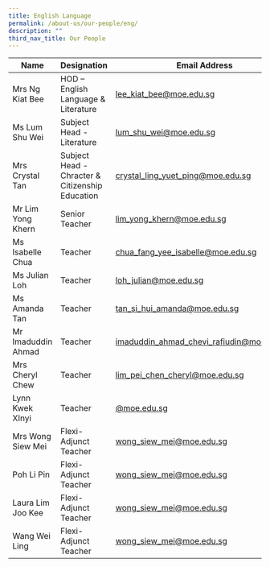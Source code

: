 ```yaml
---
title: English Language
permalink: /about-us/our-people/eng/
description: ""
third_nav_title: Our People
---
```

| Name | Designation | Email Address | Contact |
|---|---|---|---|
| Mrs Ng Kiat Bee | HOD – English Language & Literature | [lee_kiat_bee@moe.edu.sg](mailto:lee_kiat_bee@moe.edu.sg) | 65938-123 |
| Ms Lum Shu Wei | Subject Head - Literature | [lum_shu_wei@moe.edu.sg](mailto:lum_shu_wei@moe.edu.sg) | 65938-133 |
| Mrs Crystal Tan | Subject Head - Chracter & Citizenship Education | [crystal_ling_yuet_ping@moe.edu.sg](mailto:crystal_ling_yuet_ping@moe.edu.sg) | 65938-149 |
| Mr Lim Yong Khern | Senior Teacher |  [lim_yong_khern@moe.edu.sg](mailto:lim_yong_khern@moe.edu.sg) | 65938-126 |
| Ms Isabelle Chua | Teacher | [chua_fang_yee_isabelle@moe.edu.sg](mailto:chua_fang_yee_isabelle@moe.edu.sg) | 65938-157 |
| Ms Julian Loh | Teacher | [loh_julian@moe.edu.sg](mailto:loh_julian@moe.edu.sg) | 65938-162 |
| Ms Amanda Tan | Teacher | [tan_si_hui_amanda@moe.edu.sg](mailto:tan_si_hui_amanda@moe.edu.sg) | 65938-152 |
| Mr Imaduddin Ahmad | Teacher | [imaduddin_ahmad_chevi_rafiudin@moe.edu.sg](mailto:imaduddin_ahmad_chevi_rafiudin@moe.edu.sg) | 65938-140 |
| Mrs Cheryl Chew | Teacher | [lim_pei_chen_cheryl@moe.edu.sg](mailto:lim_pei_chen_cheryl@moe.edu.sg) | 65938-159 |
| Lynn Kwek XInyi | Teacher | [@moe.edu.sg](mailto:@moe.edu.sg) | 65938- |
| Mrs Wong Siew Mei | Flexi-Adjunct Teacher | [wong_siew_mei@moe.edu.sg](mailto:wong_siew_mei@moe.edu.sg) | 65938-185  |
| Poh Li Pin | Flexi-Adjunct Teacher | [wong_siew_mei@moe.edu.sg](mailto:wong_siew_mei@moe.edu.sg) | 65938-  | 
| Laura Lim Joo Kee | Flexi-Adjunct Teacher | [wong_siew_mei@moe.edu.sg](mailto:wong_siew_mei@moe.edu.sg) | 65938- |
| Wang Wei Ling | Flexi-Adjunct Teacher | [wong_siew_mei@moe.edu.sg](mailto:wong_siew_mei@moe.edu.sg) | 65938-  |
